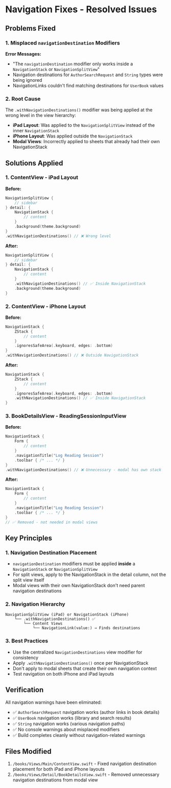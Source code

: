 # Navigation Fixes - Resolved Issues

## Problems Fixed

### 1. Misplaced `navigationDestination` Modifiers
**Error Messages:**
- "The `navigationDestination` modifier only works inside a `NavigationStack` or `NavigationSplitView`"
- Navigation destinations for `AuthorSearchRequest` and `String` types were being ignored
- NavigationLinks couldn't find matching destinations for `UserBook` values

### 2. Root Cause
The `.withNavigationDestinations()` modifier was being applied at the wrong level in the view hierarchy:
- **iPad Layout**: Was applied to the `NavigationSplitView` instead of the inner `NavigationStack`
- **iPhone Layout**: Was applied outside the `NavigationStack`
- **Modal Views**: Incorrectly applied to sheets that already had their own NavigationStack

## Solutions Applied

### 1. ContentView - iPad Layout
**Before:**
```swift
NavigationSplitView {
    // sidebar
} detail: {
    NavigationStack {
        // content
    }
    .background(theme.background)
}
.withNavigationDestinations() // ❌ Wrong level
```

**After:**
```swift
NavigationSplitView {
    // sidebar
} detail: {
    NavigationStack {
        // content
    }
    .withNavigationDestinations() // ✅ Inside NavigationStack
    .background(theme.background)
}
```

### 2. ContentView - iPhone Layout
**Before:**
```swift
NavigationStack {
    ZStack {
        // content
    }
    .ignoresSafeArea(.keyboard, edges: .bottom)
}
.withNavigationDestinations() // ❌ Outside NavigationStack
```

**After:**
```swift
NavigationStack {
    ZStack {
        // content
    }
    .ignoresSafeArea(.keyboard, edges: .bottom)
    .withNavigationDestinations() // ✅ Inside NavigationStack
}
```

### 3. BookDetailsView - ReadingSessionInputView
**Before:**
```swift
NavigationStack {
    Form {
        // content
    }
    .navigationTitle("Log Reading Session")
    .toolbar { /* ... */ }
}
.withNavigationDestinations() // ❌ Unnecessary - modal has own stack
```

**After:**
```swift
NavigationStack {
    Form {
        // content
    }
    .navigationTitle("Log Reading Session")
    .toolbar { /* ... */ }
}
// ✅ Removed - not needed in modal views
```

## Key Principles

### 1. Navigation Destination Placement
- `navigationDestination` modifiers must be applied **inside** a `NavigationStack` or `NavigationSplitView`
- For split views, apply to the NavigationStack in the detail column, not the split view itself
- Modal views with their own NavigationStack don't need parent navigation destinations

### 2. Navigation Hierarchy
```
NavigationSplitView (iPad) or NavigationStack (iPhone)
    └── .withNavigationDestinations() ✅
        └── Content Views
            └── NavigationLink(value:) → Finds destinations
```

### 3. Best Practices
- Use the centralized `NavigationDestinations` view modifier for consistency
- Apply `.withNavigationDestinations()` once per NavigationStack
- Don't apply to modal sheets that create their own navigation context
- Test navigation on both iPhone and iPad layouts

## Verification
All navigation warnings have been eliminated:
- ✅ `AuthorSearchRequest` navigation works (author links in book details)
- ✅ `UserBook` navigation works (library and search results)
- ✅ `String` navigation works (various navigation paths)
- ✅ No console warnings about misplaced modifiers
- ✅ Build completes cleanly without navigation-related warnings

## Files Modified
1. `/books/Views/Main/ContentView.swift` - Fixed navigation destination placement for both iPad and iPhone layouts
2. `/books/Views/Detail/BookDetailsView.swift` - Removed unnecessary navigation destinations from modal view
